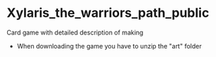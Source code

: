 # Xylaris_the_warriors_path_public
Card game with detailed description of making
- When downloading the game you have to unzip the "art" folder
